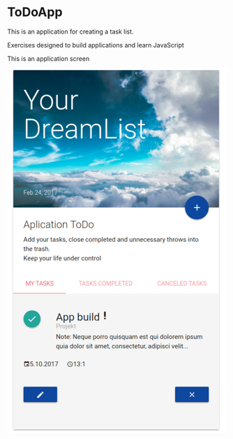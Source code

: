 # ToDoApp
This is an application for creating a task list.

Exercises designed to build applications and learn JavaScript

This is an application screen

![alt text](https://raw.githubusercontent.com/taaaniel/ToDoApp/master/screen.png)
